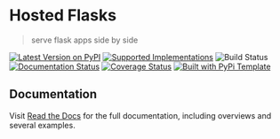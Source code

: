 # Hosted Flasks

> serve flask apps side by side

[![Latest Version on PyPI](https://img.shields.io/pypi/v/hosted-flasks.svg)](https://pypi.python.org/pypi/hosted-flasks/)
[![Supported Implementations](https://img.shields.io/pypi/pyversions/hosted-flasks.svg)](https://pypi.python.org/pypi/hosted-flasks/)
![Build Status](https://github.com/christophevg/hosted-flasks/actions/workflows/test.yaml/badge.svg)
[![Documentation Status](https://readthedocs.org/projects/hosted-flasks/badge/?version=latest)](https://hosted-flasks.readthedocs.io/en/latest/?badge=latest)
[![Coverage Status](https://coveralls.io/repos/github/christophevg/hosted-flasks/badge.svg?branch=master)](https://coveralls.io/github/christophevg/hosted-flasks?branch=master)
[![Built with PyPi Template](https://img.shields.io/badge/PyPi_Template-v1.2.0-blue.svg)](https://github.com/christophevg/pypi-template)



## Documentation

Visit [Read the Docs](https://hosted-flasks.readthedocs.org) for the full documentation, including overviews and several examples.


